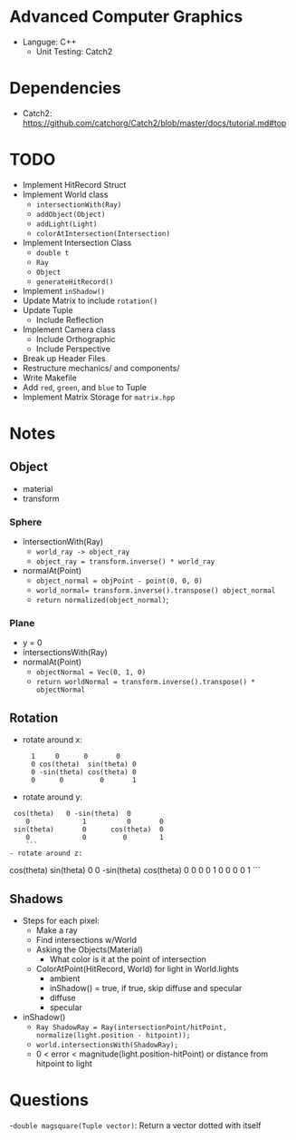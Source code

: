# Advanced Computer Graphics
- Languge: C++
  - Unit Testing: Catch2

# Dependencies
- Catch2: https://github.com/catchorg/Catch2/blob/master/docs/tutorial.md#top 
# TODO
- Implement HitRecord Struct
- Implement World class
  - `intersectionWith(Ray)`
  - `addObject(Object)`
  - `addLight(Light)`
  - `colorAtIntersection(Intersection)`
- Implement Intersection Class
  - `double t`
  - `Ray` 
  - `Object`
  - `generateHitRecord()`
- Implement `inShadow()`
- Update Matrix to include `rotation()`
- Update Tuple
  - Include Reflection
- Implement Camera class
  - Include Orthographic
  - Include Perspective
- Break up Header Files
- Restructure mechanics/ and components/
- Write Makefile
- Add `red`, `green`, and `blue` to Tuple
- Implement Matrix Storage for `matrix.hpp`

# Notes
## Object
- material
- transform
### Sphere
- intersectionWith(Ray)
  - `world_ray -> object_ray`
  - `object_ray = transform.inverse() * world_ray`
- normalAt(Point)
  - `object_normal = objPoint - point(0, 0, 0)`
  - `world_normal= transform.inverse().transpose() object_normal`
  - `return normalized(object_normal)`;
### Plane
- y = 0
- intersectionsWith(Ray)
- normalAt(Point)
  - `objectNormal = Vec(0, 1, 0)`
  - `return worldNormal = transform.inverse().transpose() * objectNormal`
## Rotation
- rotate around x:
  ```
    1	  0	     0       0
    0 cos(theta)  sin(theta) 0 
    0 -sin(theta) cos(theta) 0
    0      0         0       1
    ```
- rotate around y:
```
 cos(theta)	  0	-sin(theta)  0
    0 	          1          0       0 
 sin(theta) 	  0      cos(theta)  0
    0             0         0        1
    ```
- rotate around z:
```
  cos(theta) sin(theta)	    0       0
 -sin(theta) cos(theta)     0      0 
    0             0         1       0
    0             0         0       1
    ```
## Shadows
- Steps for each pixel:
	- Make a ray
	- Find intersections w/World
	- Asking the Objects(Material)
		- What color is it at the point of intersection
	- ColorAtPoint(HitRecord, World) for light in World.lights
		- ambient
		- inShadow() = true, if true, skip diffuse and specular
		- diffuse
		- specular
- inShadow()
	- `Ray ShadowRay = Ray(intersectionPoint/hitPoint, normalize(light.position - hitpoint));`
	- `world.intersectionsWith(ShadowRay);`
	- 0 < error < magnitude(light.position-hitPoint) or distance from hitpoint to light

# Questions
-`double magsquare(Tuple vector)`: Return a vector dotted with itself
